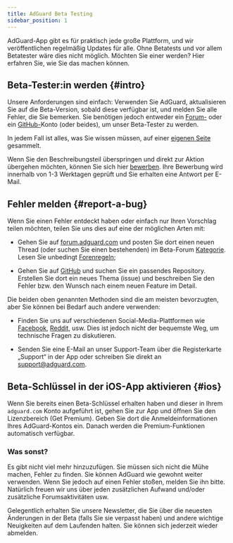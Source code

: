 ```yaml
---
title: AdGuard Beta Testing
sidebar_position: 1
---
```


AdGuard-App gibt es für praktisch jede große Plattform, und wir veröffentlichen regelmäßig Updates für alle. Ohne Betatests und vor allem Betatester wäre dies nicht möglich. Möchten Sie einer werden? Hier erfahren Sie, wie Sie das machen können.

## Beta-Tester:in werden {#intro}

Unsere Anforderungen sind einfach: Verwenden Sie AdGuard, aktualisieren Sie auf die Beta-Version, sobald diese verfügbar ist, und melden Sie alle Fehler, die Sie bemerken. Sie benötigen jedoch entweder ein [Forum-](https://forum.adguard.com/index.php) oder ein [GitHub-](https://github.com/)Konto (oder beides), um unser Beta-Tester zu werden.

In jedem Fall ist alles, was Sie wissen müssen, auf einer [eigenen Seite](https://adguard.com/en/beta.html) gesammelt.

Wenn Sie den Beschreibungsteil überspringen und direkt zur Aktion übergehen möchten, können Sie sich hier [bewerben](https://surveys.adguard.com/beta_testing_program/form.html). Ihre Bewerbung wird innerhalb von 1-3 Werktagen geprüft und Sie erhalten eine Antwort per E-Mail.

## Fehler melden {#report-a-bug}

Wenn Sie einen Fehler entdeckt haben oder einfach nur Ihren Vorschlag teilen möchten, teilen Sie uns dies auf eine der möglichen Arten mit:

- Gehen Sie auf [forum.adguard.com](https://forum.adguard.com/index.php) und posten Sie dort einen neuen Thread (oder suchen Sie einen bestehenden) im Beta-Forum [Kategorie](https://forum.adguard.com/index.php?categories/48/). Lesen Sie unbedingt [Forenregeln](https://forum.adguard.com/index.php?threads/14859/);

- Gehen Sie auf [GitHub](https://github.com/AdguardTeam/) und suchen Sie ein passendes Repository. Erstellen Sie dort ein neues Thema (issue) und beschreiben Sie den Fehler bzw. den Wunsch nach einem neuen Feature im Detail.

Die beiden oben genannten Methoden sind die am meisten bevorzugten, aber Sie können bei Bedarf auch andere verwenden:

- Finden Sie uns auf verschiedenen Social-Media-Plattformen wie [Facebook](https://www.facebook.com/AdguardEn/), [Reddit](https://www.reddit.com/r/Adguard/), usw. Dies ist jedoch nicht der bequemste Weg, um technische Fragen zu diskutieren.

- Senden Sie eine E-Mail an unser Support-Team über die Registerkarte „Support“ in der App oder schreiben Sie direkt an [support@adguard.com](mailto:support@adguard.com).

## Beta-Schlüssel in der iOS-App aktivieren {#ios}

Wenn Sie bereits einen Beta-Schlüssel erhalten haben und dieser in Ihrem `adguard.com` Konto aufgeführt ist, gehen Sie zur App und öffnen Sie den Lizenzbereich (Get Premium). Geben Sie dort die Anmeldeinformationen Ihres AdGuard-Kontos ein. Danach werden die Premium-Funktionen automatisch verfügbar.

### Was sonst?

Es gibt nicht viel mehr hinzuzufügen. Sie müssen sich nicht die Mühe machen, Fehler zu finden. Sie können AdGuard wie gewohnt weiter verwenden. Wenn Sie jedoch auf einen Fehler stoßen, melden Sie ihn bitte. Natürlich freuen wir uns über jeden zusätzlichen Aufwand und/oder zusätzliche Forumsaktivitäten usw.

Gelegentlich erhalten Sie unsere Newsletter, die Sie über die neuesten Änderungen in der Beta (falls Sie sie verpasst haben) und andere wichtige Neuigkeiten auf dem Laufenden halten. Sie können sich jederzeit wieder abmelden.
